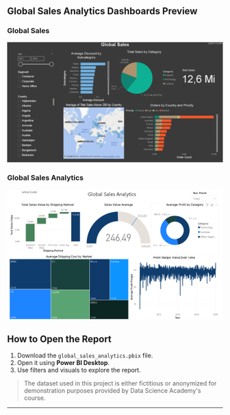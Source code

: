 ## Global Sales Analytics Dashboards Preview

### Global Sales
![Overview Image](Images/Global%20Sales.png)

### Global Sales Analytics
![Global Sales Analytics](Images/Global%20Sales%20Analytics%20Dashboard.png)

## How to Open the Report

1. Download the `global_sales_analytics.pbix` file.  
2. Open it using **Power BI Desktop**.  
3. Use filters and visuals to explore the report.

> The dataset used in this project is either fictitious or anonymized for demonstration purposes provided by Data Science Academy's course.

---

